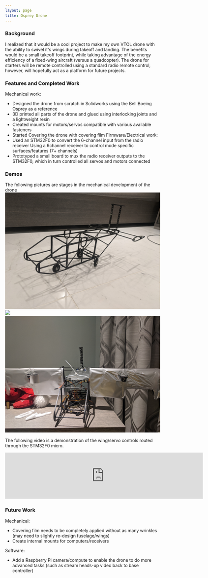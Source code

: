 ```yaml
---
layout: page
title: Osprey Drone
---
```


### Background
I realized that it would be a cool project to make my own VTOL drone with the ability to swivel it's wings during takeoff and landing. The benefits would be a small takeoff footprint, while taking advantage of the energy efficiency of a fixed-wing aircraft (versus a quadcopter).
The drone for starters will be remote controlled using a standard radio remote control, however, will hopefully act as a platform for future projects.

### Features and Completed Work
Mechanical work:
  - Designed the drone from scratch in Solidworks using the Bell Boeing Osprey as a reference
  - 3D printed all parts of the drone and glued using interlocking joints and a lightweight resin
  - Created mounts for motors/servos compatible with various available fasteners
  - Started Covering the drone with covering film
Firmware/Electrical work:
  - Used an STM32F0 to convert the 6-channel input from the radio receiver Using a 6channel receiver to control mode specific surfaces/features (7+ channels) 
  - Prototyped a small board to mux the radio receiver outputs to the STM32F0, which in turn controlled all servos and motors connected
  
### Demos
The following pictures are stages in the mechanical development of the drone
![](images/Aerobody1.jpg)
![](images/Aerobody2.jpg)
![](images/Aerobody3.jpg)

The following video is a demonstration of the wing/servo controls routed through the STM32F0 micro.

<iframe width="643" src="https://www.youtube.com/embed/ZOA1hxlcov8" frameborder="0" allow="accelerometer; autoplay; clipboard-write; encrypted-media; gyroscope; picture-in-picture" allowfullscreen></iframe>

### Future Work
Mechanical:
  - Covering film needs to be completely applied without as many wrinkles (may need to slightly re-design fuselage/wings)
  - Create internal mounts for computers/receivers
  
Software: 
  - Add a Raspberry Pi camera/compute to enable the drone to do more advanced tasks (such as stream heads-up video back to base controller)